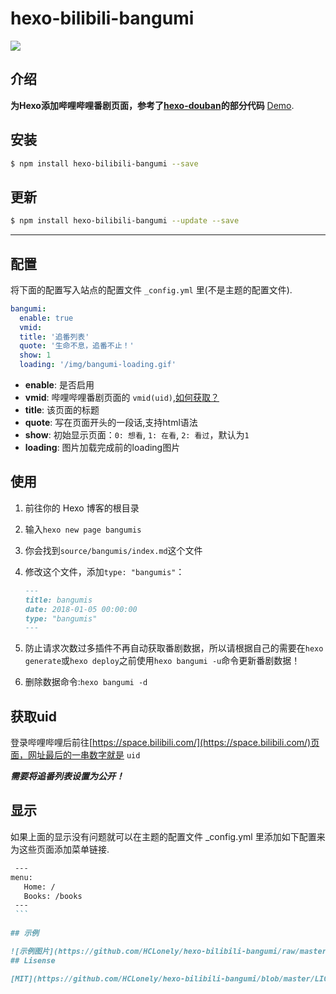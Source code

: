 # hexo-bilibili-bangumi

![](https://nodei.co/npm/hexo-bilibili-bangumi.png?downloads=true&downloadRank=true&stars=true)

## 介绍

**为Hexo添加哔哩哔哩番剧页面，参考了[hexo-douban](https://github.com/mythsman/hexo-douban)的部分代码** [Demo](https://blog.hclonely.com/bangumis/).

## 安装

```bash
$ npm install hexo-bilibili-bangumi --save
```

## 更新

```bash
$ npm install hexo-bilibili-bangumi --update --save
```

------------

## 配置

将下面的配置写入站点的配置文件 `_config.yml` 里(不是主题的配置文件).

``` yaml
bangumi:
  enable: true 
  vmid: 
  title: '追番列表'
  quote: '生命不息，追番不止！'
  show: 1
  loading: '/img/bangumi-loading.gif'
```

- **enable**: 是否启用
- **vmid**: 哔哩哔哩番剧页面的 `vmid(uid)`,[如何获取？](#获取uid)
- **title**: 该页面的标题
- **quote**: 写在页面开头的一段话,支持html语法
- **show**: 初始显示页面：`0: 想看`, `1: 在看`, `2: 看过`，默认为`1`
- **loading**: 图片加载完成前的loading图片

## 使用

1. 前往你的 Hexo 博客的根目录
2. 输入`hexo new page bangumis`
3. 你会找到`source/bangumis/index.md`这个文件
4. 修改这个文件，添加`type: "bangumis"`：

    ```markdown
    ---
    title: bangumis
    date: 2018-01-05 00:00:00
    type: "bangumis"
    ---
    ```

5. 防止请求次数过多插件不再自动获取番剧数据，所以请根据自己的需要在`hexo generate`或`hexo deploy`之前使用`hexo bangumi -u`命令更新番剧数据！
6. 删除数据命令:`hexo bangumi -d`

## 获取uid

登录哔哩哔哩后前往[https://space.bilibili.com/](https://space.bilibili.com/)页面，网址最后的一串数字就是 `uid`

***需要将追番列表设置为公开！***

## 显示
如果上面的显示没有问题就可以在主题的配置文件 _config.yml 里添加如下配置来为这些页面添加菜单链接.
   
   ```markdown
    ---
   menu:
      Home: /
      Books: /books 
    ---
    ```
    
## 示例

![示例图片](https://github.com/HCLonely/hexo-bilibili-bangumi/raw/master/example.png)
## Lisense

[MIT](https://github.com/HCLonely/hexo-bilibili-bangumi/blob/master/LICENSE)
